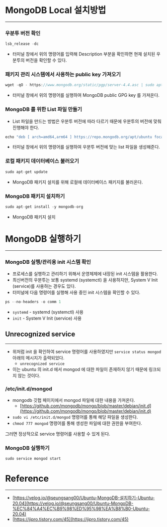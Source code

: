 # MongoDB Local 설치방법

---

### 우분투 버전 확인

```java
lsb_release -dc
```

- 터미널 창에서 위의 명령어를 입력해 Description 부분을 확인하면 현재 설치된 우분투의 버전을 확인할 수 있다.

### 패키지 관리 시스템에서 사용하는 public key 가져오기

```java
wget -qO - https://www.mongodb.org/static/pgp/server-4.4.asc | sudo apt-key add -
```

- 터미널 창에서 위의 명령어를 실행하여 MongoDB public GPG key 를 가져온다.

### MongoDB 를 위한 List 파일 만들기

- List 파일을 만드는 방법은 우분투 버전에 따라 다르기 때문에 우분투의 버전에 맞춰 진행해야 한다.

```java
echo "deb [ arch=amd64,arm64 ] https://repo.mongodb.org/apt/ubuntu focal/mongodb-org/4.4 multiverse" | sudo tee /etc/apt/sources.list.d/mongodb-org-4.4.list
```

- 터미널 창에서 위의 명령어를 실행하여 우분투 버전에 맞는 list 파일을 생성해준다.

### 로컬 패키지 데이터베이스 불러오기

```java
sudo apt-get update
```

- MongoDB 패키지 설치를 위해 로컬에 데이터베이스 패키지를 불러온다.

### MongoDB 패키지 설치하기

```java
sudo apt-get install -y mongodb-org
```

- MongoDB 패키지 설치

# MongoDB 실행하기

---

### MongoDB 실행/관리용 init 시스템 확인

- 프로세스를 실행하고 관리하기 위해서 운영체제에 내장된 init 시스템을 활용한다.
- 최신버전의 우분투는 보통 systemd (systemctl) 을 사용하지만, System V Init (service)를 사용하는 경우도 있다.
- 터미널에 다음 명령어를 실행해 사용 중인 init 시스템을 확인할 수 있다.

```java
ps --no-headers -o comm 1
```

- `systemd` - systemd (systemctl) 사용
- `init` -  System V Init (service) 사용

## Unrecognized service

---

- 위처럼 init 을 확인하여 service 명령어를 사용하였지만 `service status mongod` 아래의 메시지가 출력되었다.
    - `unrecognized service`
- 이는 ubuntu 의 init.d 에서 mongod 에 대한 파일이 존재하지 않기 때문에 링크되지 않는 것이다.

### /etc/init.d/mongod

- mongodb 깃헙 페이지에서 mongod 파일에 대한 내용을 가져온다.
    - [https://github.com/mongodb/mongo/blob/master/debian/init.d](https://github.com/mongodb/mongo/blob/master/debian/init.d)
- `sudo vi /etc/init.d/mongod` 명령어를 통해 해당 파일을 생성한다.
- `chmod 777 mongod` 명령어를 통해 생성한 파일에 대한 권한을 부여한다.

그러면 정상적으로 service 명령어를 사용할 수 있게 된다.

### MongoDB 실행하기

```java
sudo service mongod start
```


# Reference

---

- [https://velog.io/@seungsang00/Ubuntu-MongoDB-설치하기-Ubuntu-20.04](https://velog.io/@seungsang00/Ubuntu-MongoDB-%EC%84%A4%EC%B9%98%ED%95%98%EA%B8%B0-Ubuntu-20.04)
- [https://jipro.tistory.com/45](https://jipro.tistory.com/45)


